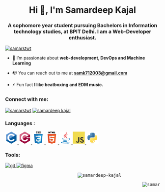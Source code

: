 <h1 align="center">Hi 👋, I'm Samardeep Kajal</h1>
<h3 align="center">A sophomore year student pursuing Bachelors in Information technology studies, at BPIT Delhi. I am a Web-Developer enthusiast.</h3>



<p align="left"> <a href="https://twitter.com/samarstwt" target="blank"><img src="https://img.shields.io/twitter/follow/samarstwt?logo=twitter&style=for-the-badge" alt="samarstwt" /></a> </p> 

- 🌱 I’m passionate about **web-development, DevOps and Machine Learning**

- 📭 You can reach out to me at **samk712003@gmail.com**

- ⚡ Fun fact **I like beatboxing and EDM music.**

<h3 align="left">Connect with me:</h3>
<p align="left">
<a href="https://twitter.com/samarstwt" target="blank"><img align="center" src="https://raw.githubusercontent.com/rahuldkjain/github-profile-readme-generator/master/src/images/icons/Social/twitter.svg" alt="samarstwt" height="30" width="40" /></a>
<a href="https://linkedin.com/in/samardeep kajal" target="blank"><img align="center" src="https://raw.githubusercontent.com/rahuldkjain/github-profile-readme-generator/master/src/images/icons/Social/linked-in-alt.svg" alt="samardeep kajal" height="30" width="40" /></a>
</p>

<h3 align="left">Languages :</h3>
<p align="left"> <a href="https://www.cprogramming.com/" target="_blank" rel="noreferrer"> <img src="https://raw.githubusercontent.com/devicons/devicon/master/icons/c/c-original.svg" alt="c" width="40" height="40"/> </a> <a href="https://www.w3schools.com/cpp/" target="_blank" rel="noreferrer"> <img src="https://raw.githubusercontent.com/devicons/devicon/master/icons/cplusplus/cplusplus-original.svg" alt="cplusplus" width="40" height="40"/> </a> <a href="https://www.w3schools.com/css/" target="_blank" rel="noreferrer"> <img src="https://raw.githubusercontent.com/devicons/devicon/master/icons/css3/css3-original-wordmark.svg" alt="css3" width="40" height="40"/> </a>  <a href="https://www.w3.org/html/" target="_blank" rel="noreferrer"> <img src="https://raw.githubusercontent.com/devicons/devicon/master/icons/html5/html5-original-wordmark.svg" alt="html5" width="40" height="40"/> </a> <a href="https://www.java.com" target="_blank" rel="noreferrer"> <img src="https://raw.githubusercontent.com/devicons/devicon/master/icons/java/java-original.svg" alt="java" width="40" height="40"/> </a> <a href="https://developer.mozilla.org/en-US/docs/Web/JavaScript" target="_blank" rel="noreferrer"> <img src="https://raw.githubusercontent.com/devicons/devicon/master/icons/javascript/javascript-original.svg" alt="javascript" width="40" height="40"/> </a> <a href="https://www.python.org" target="_blank" rel="noreferrer"> <img src="https://raw.githubusercontent.com/devicons/devicon/master/icons/python/python-original.svg" alt="python" width="40" height="40"/> </a> </p>

<h3 align="left">Tools:</h3>
<a href="https://git-scm.com/" target="_blank" rel="noreferrer"> <img src="https://www.vectorlogo.zone/logos/git-scm/git-scm-icon.svg" alt="git" width="40" height="40"/> </a>
<a href="https://www.figma.com/" target="_blank" rel="noreferrer"> <img src="https://www.vectorlogo.zone/logos/figma/figma-icon.svg" alt="figma" width="40" height="40"/> </a> 
<p><pre>                            <img align="center" src="https://github-readme-stats.vercel.app/api?username=samardeep-kajal&show_icons=true&locale=en" alt="samardeep-kajal" /></pre></p>
<p align="left"> <pre>                                                     <img src="https://komarev.com/ghpvc/?username=samardeep-kajal&label=Profile%20views&color=0e75b6&style=flat" alt="samardeep-kajal" /></pre> </p>
